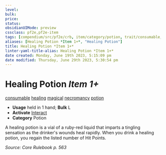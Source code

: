```yaml
---
level:
bulk:
price:
status:
obsidianUIMode: preview
cssclass: pf2e,pf2e-item
tags: [compendium/src/pf2e/crb, item/category/potion, trait/consumable, trait/healing, trait/magical, trait/necromancy, trait/potion]
aliases: [Healing Potion *Item 1+*, "Healing Potion"]
title: Healing Potion *Item 1+*
linter-yaml-title-alias: Healing Potion *Item 1+*
date created: Monday, June 19th 2023, 5:15:09 pm
date modified: Thursday, June 29th 2023, 5:30:54 pm
---
```


# Healing Potion *Item 1+*

[consumable](rules/traits/consumable.md) [healing](rules/traits/healing.md) [magical](rules/traits/magical.md) [necromancy](rules/traits/necromancy.md) [potion](rules/traits/potion.md)  

- **Usage** held in 1 hand; **Bulk** L
- **Activate** [Interact](rules/actions/interact.md)
- **Category** Potion

A healing potion is a vial of a ruby-red liquid that imparts a tingling sensation as the drinker's wounds heal rapidly. When you drink a healing potion, you regain the listed number of Hit Points.

*Source: Core Rulebook p. 563*
